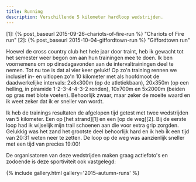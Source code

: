```yaml
---
title: Running
description: Verschillende 5 kilometer hardloop wedstrijden.
---
```

[1]: {% post_baseurl 2015-09-26-chariots-of-fire-run %} "Chariots of Fire run"
[2]: {% post_baseurl 2015-10-04-giffordtown-run %} "Giffordtown run"

Hoewel de cross country club het hele jaar door traint, heb ik gewacht tot het semester weer begon om aan hun trainingen mee te doen. Ik ben voornemens om op dinsdagavonden aan de intervaltrainingen deel te nemen. Tot nu toe is dat al vier keer gelukt! Op zo'n training rennen we inclusief in- en uitlopen zo'n 10 kilometer met als hoofdmoot de daadwerkelijke intervals: 2x8x300m (op de atletiekbaan), 20x350m (op een helling, in piramide 1-2-3-4-4-3-2 ronden), 10x700m en 5x2000m (beiden op gras met blote voeten). Behoorlijk zwaar, maar zeker de moeite waard en ik weet zeker dat ik er sneller van wordt.

<a name="more"></a>

Ik heb de trainings resultaten de afgelopen tijd getest met twee wedstrijden van 5 kilometer. Een op [het strand][1] en een [op de weg][2]. Bij de eerste loop had ik wijselijk mijn trail schoenen aan die voor extra grip zorgden. Gelukkig was het zand het grootste deel behoorlijk hard en ik heb ik een tijd van 20:31 weten neer te zetten. De loop op de weg was aanzienlijk sneller met een tijd van precies 19:00!

De organisatoren van deze wedstrijden maken graag actiefoto's en zodoende is deze sportiviteit ook vastgelegd:

{% include gallery.html gallery='2015-autumn-runs' %}